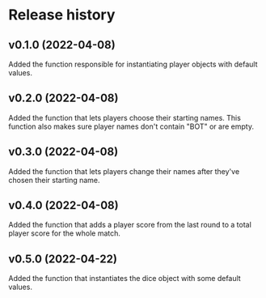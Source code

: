 Release history
========================

v0.1.0 (2022-04-08)
------------------------
Added the function responsible for instantiating player objects
with default values.

v0.2.0 (2022-04-08)
------------------------
Added the function that lets players choose their starting names.
This function also makes sure player names don't contain "BOT" or are empty.

v0.3.0 (2022-04-08)
------------------------
Added the function that lets players change their names after they've
chosen their starting name.

v0.4.0 (2022-04-08)
------------------------
Added the function that adds a player score from the last round to
a total player score for the whole match.

v0.5.0 (2022-04-22)
------------------------
Added the function that instantiates the dice object with some
default values.

